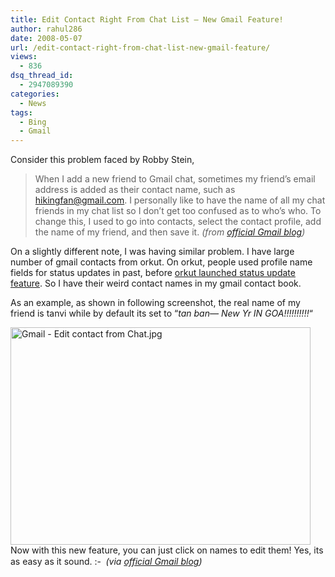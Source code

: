 ```yaml
---
title: Edit Contact Right From Chat List – New Gmail Feature!
author: rahul286
date: 2008-05-07
url: /edit-contact-right-from-chat-list-new-gmail-feature/
views:
  - 836
dsq_thread_id:
  - 2947089390
categories:
  - News
tags:
  - Bing
  - Gmail
---
```

Consider this problem faced by Robby Stein,

> When I add a new friend to Gmail chat, sometimes my friend&#8217;s email address is added as their contact name, such as hikingfan@gmail.com. I personally like to have the name of all my chat friends in my chat list so I don&#8217;t get too confused as to who&#8217;s who. To change this, I used to go into contacts, select the contact profile, add the name of my friend, and then save it. *(from <a href="http://gmailblog.blogspot.com/2008/04/tip-edit-contacts-right-from-your-chat.html" onclick="_gaq.push(['_trackEvent', 'outbound-article', 'http://gmailblog.blogspot.com/2008/04/tip-edit-contacts-right-from-your-chat.html', 'official Gmail blog']);" >official Gmail blog</a>)*

On a slightly different note, I was having similar problem. I have large number of gmail contacts from orkut. On orkut, people used profile name fields for status updates in past, before [orkut launched status update feature][1]. So I have their weird contact names in my gmail contact book.

As an example, as shown in following screenshot, the real name of my friend is tanvi while by default its set to &#8220;*tan ban&#8212; New Yr IN GOA!!!!!!!!!!*&#8220;

<img class="wp-image-54352" src="http://cdn.devilsworkshop.org/files/2008/05/gmail-edit-contact-from-chat.jpg" width="480" height="348" alt="Gmail - Edit contact from Chat.jpg" />  
Now with this new feature, you can just click on names to edit them! Yes, its as easy as it sound. <img src="http://devilsworkshop.org/wp-includes/images/smilies/simple-smile.png" alt=":-)" class="wp-smiley" style="height: 1em; max-height: 1em;" /> <span style="font-style: italic;line-height: 19px">(via <a href="http://gmailblog.blogspot.com/2008/04/tip-edit-contacts-right-from-your-chat.html" onclick="_gaq.push(['_trackEvent', 'outbound-article', 'http://gmailblog.blogspot.com/2008/04/tip-edit-contacts-right-from-your-chat.html', 'official Gmail blog']);" >official Gmail blog</a>)</span>

 [1]: http://devilsworkshop.org/2008/05/04/orkut-added-facebook-like-status-updates-feature/
